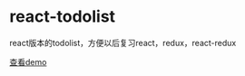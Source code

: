 # react-todolist
react版本的todolist，方便以后复习react，redux，react-redux  

[查看demo](https://liuyuanquan.github.io/react-todolist/build/index.html)
